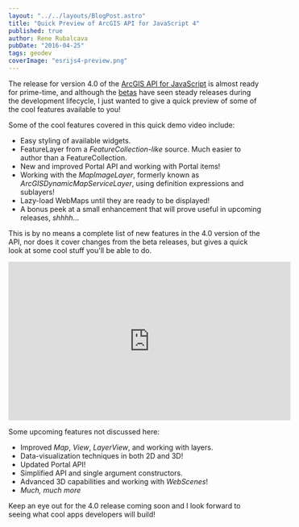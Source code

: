 ```yaml
---
layout: "../../layouts/BlogPost.astro"
title: "Quick Preview of ArcGIS API for JavaScript 4"
published: true
author: Rene Rubalcava
pubDate: "2016-04-25"
tags: geodev
coverImage: "esrijs4-preview.png"
---
```


The release for version 4.0 of the [ArcGIS API for JavaScript](https://developers.arcgis.com/javascript/) is almost ready for prime-time, and although the [betas](https://developers.arcgis.com/javascript/beta/) have seen steady releases during the development lifecycle, I just wanted to give a quick preview of some of the cool features available to you!

Some of the cool features covered in this quick demo video include:

- Easy styling of available widgets.
- FeatureLayer from a _FeatureCollection-like_ source. Much easier to author than a FeatureCollection.
- New and improved Portal API and working with Portal items!
- Working with the _MapImageLayer_, formerly known as _ArcGISDynamicMapServiceLayer_, using definition expressions and sublayers!
- Lazy-load WebMaps until they are ready to be displayed!
- A bonus peek at a small enhancement that will prove useful in upcoming releases, _shhhh_...

This is by no means a complete list of new features in the 4.0 version of the API, nor does it cover changes from the beta releases, but gives a quick look at some cool stuff you'll be able to do.

<iframe width="560" height="315" src="https://www.youtube.com/embed/YG-v0uXd_yY" frameborder="0" allowfullscreen></iframe>

Some upcoming features not discussed here:

- Improved _Map_, _View_, _LayerView_, and working with layers.
- Data-visualization techniques in both 2D and 3D!
- Updated Portal API!
- Simplified API and single argument constructors.
- Advanced 3D capabilities and working with _WebScenes_!
- _Much, much more_

Keep an eye out for the 4.0 release coming soon and I look forward to seeing what cool apps developers will build!
